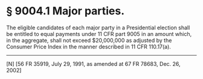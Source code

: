 # § 9004.1   Major parties.

The eligible candidates of each major party in a Presidential election shall be entitled to equal payments under 11 CFR part 9005 in an amount which, in the aggregate, shall not exceed $20,000,000 as adjusted by the Consumer Price Index in the manner described in 11 CFR 110.17(a).



---

[N] [56 FR 35919, July 29, 1991, as amended at 67 FR 78683, Dec. 26, 2002]




